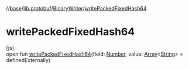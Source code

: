 //[base](../../../index.md)/[lib.protobuf](../index.md)/[BinaryWriter](index.md)/[writePackedFixedHash64](write-packed-fixed-hash64.md)

# writePackedFixedHash64

[js]\
open fun [writePackedFixedHash64](write-packed-fixed-hash64.md)(field: [Number](https://kotlinlang.org/api/latest/jvm/stdlib/kotlin/-number/index.html), value: [Array](https://kotlinlang.org/api/latest/jvm/stdlib/kotlin/-array/index.html)&lt;[String](https://kotlinlang.org/api/latest/jvm/stdlib/kotlin/-string/index.html)&gt; = definedExternally)
